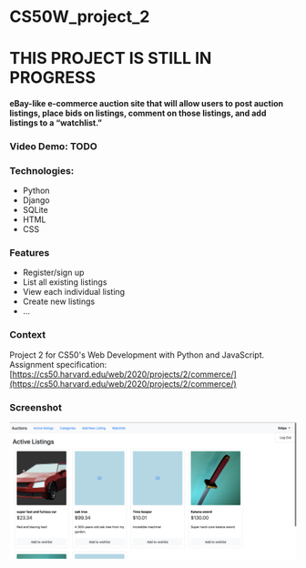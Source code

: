 # CS50W_project_2

# THIS PROJECT IS STILL IN PROGRESS

####  eBay-like e-commerce auction site that will allow users to post auction listings, place bids on listings, comment on those listings, and add listings to a “watchlist.”


### Video Demo:  TODO

### Technologies:
* Python
* Django
* SQLite
* HTML
* CSS


### Features
* Register/sign up
* List all existing listings
* View each individual listing
* Create new listings
* ...

### Context
Project 2 for CS50's Web Development with Python and JavaScript.
Assignment specification: [https://cs50.harvard.edu/web/2020/projects/2/commerce/](https://cs50.harvard.edu/web/2020/projects/2/commerce/)

### Screenshot
![screenshot](https://github.com/Nishijama/CS50W_project_2/blob/main/commerce/media/uploads/Commerce_screenshot.png?raw=true)
